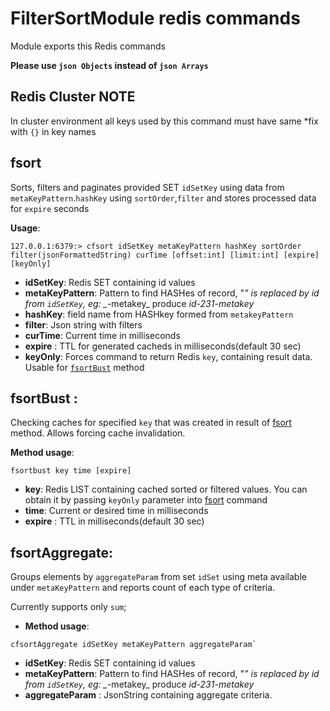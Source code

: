 # FilterSortModule redis commands
Module exports this Redis commands

**Please use `json Objects` instead of `json Arrays`**

## Redis Cluster NOTE
In cluster environment all keys used by this command must have same *fix with `{}` in key names

## fsort 
Sorts, filters and paginates provided SET `idSetKey` using data from `metaKeyPattern`.`hashKey` using `sortOrder`,`filter` and stores processed data for `expire` seconds

**Usage**:
```console
127.0.0.1:6379:> cfsort idSetKey metaKeyPattern hashKey sortOrder filter(jsonFormattedString) curTime [offset:int] [limit:int] [expire] [keyOnly]
```
- **idSetKey**: Redis SET containing id values
- **metaKeyPattern**: Pattern to find HASHes of record, "*" is replaced by id from `idSetKey`, eg: _*-metakey_ produce  _id-231-metakey_
- **hashKey**: field name from HASHkey formed from `metakeyPattern`
- **filter**: Json string with filters
- **curTime**: Current time in milliseconds
- **expire** : TTL for generated cacheds in milliseconds(default 30 sec)
- **keyOnly**: Forces command to return Redis `key`, containing result data. Usable for [`fsortBust`](#sortbust) method


## fsortBust :
Checking caches for specified `key` that was created in result of [fsort](#fsort) method. Allows forcing cache invalidation.

**Method usage**: 
```
fsortbust key time [expire]
```
- **key**: Redis LIST containing cached sorted or filtered values. You can obtain it by passing `keyOnly` parameter into [fsort](#fsort) command
- **time**: Current or desired time in milliseconds
- **expire** : TTL  in milliseconds(default 30 sec)


## fsortAggregate:
Groups elements by `aggregateParam` from set `idSet` using meta available under `metaKeyPattern` and reports count of each type of criteria.

Currently supports only `sum`;

* **Method usage**:
```
cfsortAggregate idSetKey metaKeyPattern aggregateParam`
```
- **idSetKey**: Redis SET containing id values
- **metaKeyPattern**: Pattern to find HASHes of record, "*" is replaced by id from `idSetKey`, eg: _*-metakey_ produce  _id-231-metakey_
- **aggregateParam** : JsonString containing aggregate criteria.
